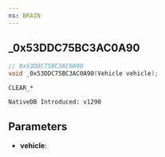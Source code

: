 ```yaml
---
ns: BRAIN
---
```

## _0x53DDC75BC3AC0A90

```c
// 0x53DDC75BC3AC0A90
void _0x53DDC75BC3AC0A90(Vehicle vehicle);
```

```
CLEAR_*

NativeDB Introduced: v1290
```

## Parameters
* **vehicle**:

